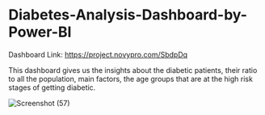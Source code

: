 # Diabetes-Analysis-Dashboard-by-Power-BI

Dashboard Link:
https://project.novypro.com/SbdpDq

This dashboard gives us the insights about the diabetic patients, their ratio to all the population, main factors, the age groups that are at the high risk stages of getting diabetic.

![Screenshot (57)](https://github.com/SankhadipSN99/Diabetes-Analysis-Dashboard-by-Power-BI/assets/150376395/860bbba9-0c4f-4886-a90d-19147510bf24)
